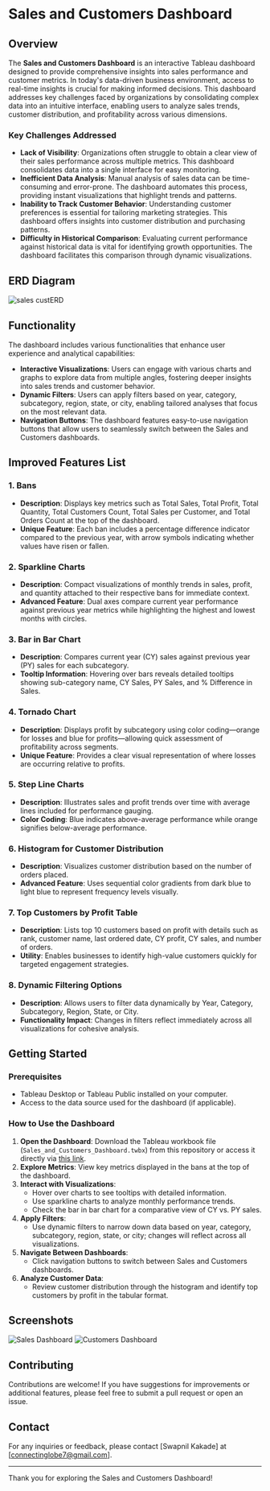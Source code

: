 # Sales and Customers Dashboard

## Overview
The **Sales and Customers Dashboard** is an interactive Tableau dashboard designed to provide comprehensive insights into sales performance and customer metrics. In today's data-driven business environment, access to real-time insights is crucial for making informed decisions. This dashboard addresses key challenges faced by organizations by consolidating complex data into an intuitive interface, enabling users to analyze sales trends, customer distribution, and profitability across various dimensions.

### Key Challenges Addressed
- **Lack of Visibility**: Organizations often struggle to obtain a clear view of their sales performance across multiple metrics. This dashboard consolidates data into a single interface for easy monitoring.
- **Inefficient Data Analysis**: Manual analysis of sales data can be time-consuming and error-prone. The dashboard automates this process, providing instant visualizations that highlight trends and patterns.
- **Inability to Track Customer Behavior**: Understanding customer preferences is essential for tailoring marketing strategies. This dashboard offers insights into customer distribution and purchasing patterns.
- **Difficulty in Historical Comparison**: Evaluating current performance against historical data is vital for identifying growth opportunities. The dashboard facilitates this comparison through dynamic visualizations.

## ERD Diagram
![sales custERD](https://github.com/user-attachments/assets/5be82985-4e8e-4401-be30-24a25777bb29)


## Functionality
The dashboard includes various functionalities that enhance user experience and analytical capabilities:
- **Interactive Visualizations**: Users can engage with various charts and graphs to explore data from multiple angles, fostering deeper insights into sales trends and customer behavior.
- **Dynamic Filters**: Users can apply filters based on year, category, subcategory, region, state, or city, enabling tailored analyses that focus on the most relevant data.
- **Navigation Buttons**: The dashboard features easy-to-use navigation buttons that allow users to seamlessly switch between the Sales and Customers dashboards.

## Improved Features List

### 1. Bans
- **Description**: Displays key metrics such as Total Sales, Total Profit, Total Quantity, Total Customers Count, Total Sales per Customer, and Total Orders Count at the top of the dashboard.
- **Unique Feature**: Each ban includes a percentage difference indicator compared to the previous year, with arrow symbols indicating whether values have risen or fallen.

### 2. Sparkline Charts
- **Description**: Compact visualizations of monthly trends in sales, profit, and quantity attached to their respective bans for immediate context.
- **Advanced Feature**: Dual axes compare current year performance against previous year metrics while highlighting the highest and lowest months with circles.

### 3. Bar in Bar Chart
- **Description**: Compares current year (CY) sales against previous year (PY) sales for each subcategory.
- **Tooltip Information**: Hovering over bars reveals detailed tooltips showing sub-category name, CY Sales, PY Sales, and % Difference in Sales.

### 4. Tornado Chart
- **Description**: Displays profit by subcategory using color coding—orange for losses and blue for profits—allowing quick assessment of profitability across segments.
- **Unique Feature**: Provides a clear visual representation of where losses are occurring relative to profits.

### 5. Step Line Charts
- **Description**: Illustrates sales and profit trends over time with average lines included for performance gauging.
- **Color Coding**: Blue indicates above-average performance while orange signifies below-average performance.

### 6. Histogram for Customer Distribution
- **Description**: Visualizes customer distribution based on the number of orders placed.
- **Advanced Feature**: Uses sequential color gradients from dark blue to light blue to represent frequency levels visually.

### 7. Top Customers by Profit Table
- **Description**: Lists top 10 customers based on profit with details such as rank, customer name, last ordered date, CY profit, CY sales, and number of orders.
- **Utility**: Enables businesses to identify high-value customers quickly for targeted engagement strategies.

### 8. Dynamic Filtering Options
- **Description**: Allows users to filter data dynamically by Year, Category, Subcategory, Region, State, or City.
- **Functionality Impact**: Changes in filters reflect immediately across all visualizations for cohesive analysis.

## Getting Started

### Prerequisites
- Tableau Desktop or Tableau Public installed on your computer.
- Access to the data source used for the dashboard (if applicable).

### How to Use the Dashboard
1. **Open the Dashboard**: Download the Tableau workbook file (`Sales_and_Customers_Dashboard.twbx`) from this repository or access it directly via [this link](https://shorturl.at/0vDWS).
2. **Explore Metrics**: View key metrics displayed in the bans at the top of the dashboard.
3. **Interact with Visualizations**:
   - Hover over charts to see tooltips with detailed information.
   - Use sparkline charts to analyze monthly performance trends.
   - Check the bar in bar chart for a comparative view of CY vs. PY sales.
4. **Apply Filters**:
   - Use dynamic filters to narrow down data based on year, category, subcategory, region, state, or city; changes will reflect across all visualizations.
5. **Navigate Between Dashboards**:
   - Click navigation buttons to switch between Sales and Customers dashboards.
6. **Analyze Customer Data**:
   - Review customer distribution through the histogram and identify top customers by profit in the tabular format.

## Screenshots
![Sales Dashboard](https://github.com/user-attachments/assets/a17109f0-6fd3-475f-b184-6bad1592a6ad)
![Customers Dashboard](https://github.com/user-attachments/assets/69cd72e7-d491-4450-96d8-098b72f92df7)

## Contributing
Contributions are welcome! If you have suggestions for improvements or additional features, please feel free to submit a pull request or open an issue.

## Contact
For any inquiries or feedback, please contact [Swapnil Kakade] at [connectinglobe7@gmail.com].

---

Thank you for exploring the Sales and Customers Dashboard!
